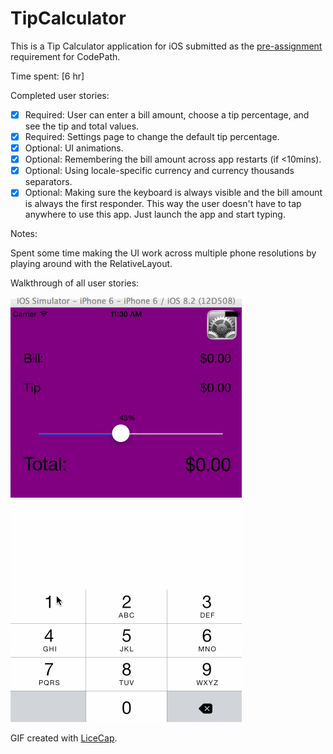 # TipCalculator

This is a Tip Calculator application for iOS submitted as the [pre-assignment](https://gist.github.com/timothy1ee/7747214) requirement for CodePath.

Time spent: [6 hr]

Completed user stories:

* [x] Required: User can enter a bill amount, choose a tip percentage, and see the tip and total values.
* [x] Required: Settings page to change the default tip percentage.
* [x] Optional: UI animations.
* [x] Optional: Remembering the bill amount across app restarts (if <10mins).
* [x] Optional: Using locale-specific currency and currency thousands separators.
* [x] Optional: Making sure the keyboard is always visible and the bill amount is always the first responder. This way the user doesn't have to tap anywhere to use this app. Just launch the app and start typing.

Notes:

Spent some time making the UI work across multiple phone resolutions by playing around with the RelativeLayout.

Walkthrough of all user stories:

![Video Walkthrough](TipCalculator.gif)

GIF created with [LiceCap](http://www.cockos.com/licecap/).
